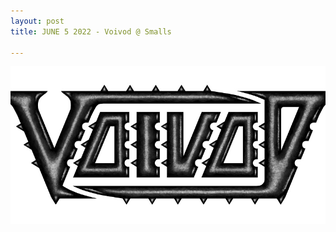 ```yaml
---
layout: post
title: JUNE 5 2022 - Voivod @ Smalls

---
```

![](/uploads/https-__cdn-evbuc-com_images_258617789_143477229090_1_original.jpg)